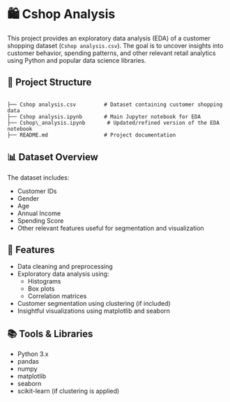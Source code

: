 
# 🛍️ Cshop Analysis

This project provides an exploratory data analysis (EDA) of a customer shopping dataset (`Cshop analysis.csv`). The goal is to uncover insights into customer behavior, spending patterns, and other relevant retail analytics using Python and popular data science libraries.

## 📁 Project Structure

```

├── Cshop analysis.csv         # Dataset containing customer shopping data
├── Cshop analysis.ipynb       # Main Jupyter notebook for EDA
├── Cshop\_analysis.ipynb       # Updated/refined version of the EDA notebook
├── README.md                  # Project documentation

````

## 📊 Dataset Overview

The dataset includes:
- Customer IDs
- Gender
- Age
- Annual Income
- Spending Score
- Other relevant features useful for segmentation and visualization

## 🚀 Features

- Data cleaning and preprocessing
- Exploratory data analysis using:
  - Histograms
  - Box plots
  - Correlation matrices
- Customer segmentation using clustering (if included)
- Insightful visualizations using matplotlib and seaborn

## 📚 Tools & Libraries

- Python 3.x
- pandas
- numpy
- matplotlib
- seaborn
- scikit-learn (if clustering is applied)



